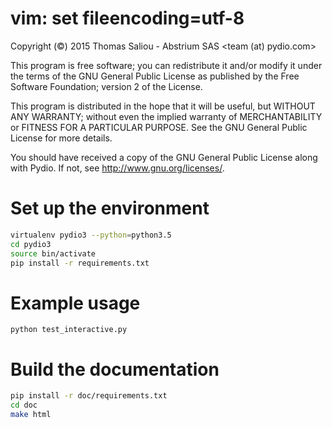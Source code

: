  # vim: set fileencoding=utf-8

 Copyright (©) 2015 Thomas Saliou - Abstrium SAS <team (at) pydio.com>

 This program is free software; you can redistribute it and/or
 modify it under the terms of the GNU General Public License
 as published by the Free Software Foundation; version 2 of the License.

 This program is distributed in the hope that it will be useful,
 but WITHOUT ANY WARRANTY; without even the implied warranty of
 MERCHANTABILITY or FITNESS FOR A PARTICULAR PURPOSE.  See the
 GNU General Public License for more details.

 You should have received a copy of the GNU General Public License
 along with Pydio.  If not, see <http://www.gnu.org/licenses/>.

Set up the environment
======================
```sh
virtualenv pydio3 --python=python3.5
cd pydio3
source bin/activate
pip install -r requirements.txt
```

Example usage
=============
`python test_interactive.py`

Build the documentation
=======================
```sh
pip install -r doc/requirements.txt
cd doc
make html
```

